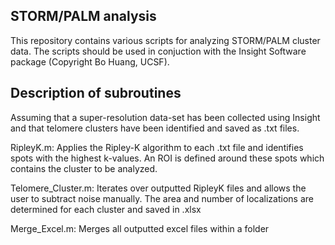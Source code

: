 ## STORM/PALM analysis
This repository contains various scripts for analyzing STORM/PALM cluster data. The scripts should be used in conjuction with the Insight Software package (Copyright Bo Huang, UCSF).

## Description of subroutines
Assuming that a super-resolution data-set has been collected using Insight and that telomere clusters have been identified and saved as .txt files.

RipleyK.m: Applies the Ripley-K algorithm to each .txt file and identifies spots with the highest k-values. An ROI is defined
           around these spots which contains the cluster to be analyzed.
           
Telomere_Cluster.m: Iterates over outputted RipleyK files and allows the user to subtract noise manually. The area and number
                    of localizations are determined for each cluster and saved in .xlsx
                      
Merge_Excel.m: Merges all outputted excel files within a folder

